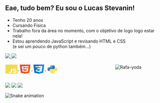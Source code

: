 ## Eae, tudo bem? Eu sou o Lucas Stevanin!

- Tenho 20 anos
- Cursando Física
- Trabalho fora da área no momento, com o objetivo de logo logo estar nela!
- Estou aprendendo JavaScript e revisando HTML e CSS <br>
(e sei um pouco de python também...)

<div>
  <a href="https://github.com/lucasstevanin">
  <img height="180em" src="https://github-readme-stats.vercel.app/api?username=lucasstevanin&show_icons=true&theme=dracula&include_all_commits=true&count_private=true"/>
  <img height="180em" src="https://github-readme-stats.vercel.app/api/top-langs/?username=lucasstevanin&layout=compact&langs_count=7&theme=dracula"/>
</div>
  
<div style="display: inline_block"><br>
  <img align="center" alt="lucas-Js" height="30" width="40" src="https://raw.githubusercontent.com/devicons/devicon/master/icons/javascript/javascript-plain.svg">
  <img align="center" alt="lucas-HTML" height="30" width="40" src="https://raw.githubusercontent.com/devicons/devicon/master/icons/html5/html5-original.svg">
  <img align="center" alt="lucas-CSS" height="30" width="40" src="https://raw.githubusercontent.com/devicons/devicon/master/icons/css3/css3-original.svg">
  <img align="center" alt="lucas-Python" height="30" width="40" src="https://raw.githubusercontent.com/devicons/devicon/master/icons/python/python-original.svg">
  <img align="right" alt="Rafa-yoda" height="150px" width="150px" src="https://media.giphy.com/media/3o7budMRwZvNGJ3pyE/giphy.gif">
</div>
  
  ##
 
<div> 
  <a href="https://instagram.com/lucasstevanin" target="_blank"><img src="https://img.shields.io/badge/-Instagram-%23E4405F?style=for-the-badge&logo=instagram&logoColor=white" target="_blank"></a>
  <a href = "mailto:lucasstevanin@gmail.com"><img src="https://img.shields.io/badge/-Gmail-%23333?style=for-the-badge&logo=gmail&logoColor=white" target="_blank"></a>
  <a href="https://www.linkedin.com/in/lucas-stevanin/" target="_blank"><img src="https://img.shields.io/badge/-LinkedIn-%230077B5?style=for-the-badge&logo=linkedin&logoColor=white" target="_blank"></a> 
</div>
  
   ![Snake animation](https://github.com/lucasstevanin/lucasstevanin)
 
